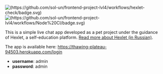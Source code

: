 ![(https://github.com/sol-un/frontend-project-lvl4/workflows/hexlet-check/badge.svg)](https://github.com/sol-un/frontend-project-lvl4/workflows/hexlet-check/badge.svg)
![(https://github.com/sol-un/frontend-project-lvl4/workflows/Node%20CI/badge.svg)](https://github.com/sol-un/frontend-project-lvl4/workflows/Node%20CI/badge.svg)

This is a simple live chat app developed as a pet project under the guidance of Hexlet, a self-education platform. [Read more about Hexlet (in Russian)](https://ru.hexlet.io/pages/about?utm_source=github&utm_medium=link&utm_campaign=nodejs-package).

The app is available here: https://thawing-plateau-94503.herokuapp.com/login

- **username**: admin
- **password**: admin
